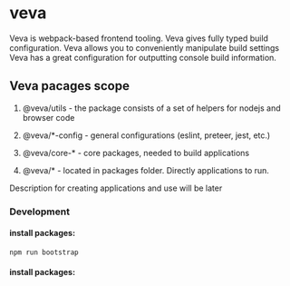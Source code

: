 # veva

Veva is webpack-based frontend tooling.
Veva gives fully typed build configuration.
Veva allows you to conveniently manipulate build settings
Veva has a great configuration for outputting console build information.


## Veva pacages scope

1. @veva/utils - the package consists of a set of helpers for nodejs and browser code

2. @veva/*-config - general configurations (eslint, preteer, jest, etc.)

3. @veva/core-* - core packages, needed to build applications

4. @veva/* - located in packages folder. Directly applications to run.


Description for creating applications and use will be later



### Development

#### install packages:
``` console
npm run bootstrap
```

#### install packages: